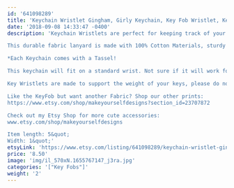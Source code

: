 ```yaml
---
id: '641098289'
title: 'Keychain Wristlet Gingham, Girly Keychain, Key Fob Wristlet, Keyfob, Girly Gift, Key Wristlet, Wristlet Keychain, best friend gift, Keychain'
date: '2018-09-08 14:33:47 -0400'
description: 'Keychain Wristlets are perfect for keeping track of your keys while grocery shopping, going to the gym, or running errands. Available in super fun and cute fabrics- they also make an awesome gift for teachers, coworkers, neighbors and friends!!

This durable fabric lanyard is made with 100% Cotton Materials, sturdy interfacing, and silver hardware. Pattern of the fabric will vary with each Key Fob- no two are identical.

*Each Keychain comes with a Tassel!

This keychain will fit on a standard wrist. Not sure if it will work for you? Our Key Wristlets are made with a 12&quot; long piece of fabric, folded in half to create the look.

Key Wristlets are made to support the weight of your keys, please do not use this as a support for a purse or anything heavier than the average keychain.

Like the KeyFob but want another Fabric? Shop our other prints:
https://www.etsy.com/shop/makeyourselfdesigns?section_id=23707872

Check out my Etsy Shop for more cute accessories:
www.etsy.com/shop/makeyourselfdesigns

Item length: 5&quot;
Width: 1&quot;'
etsyLink: 'https://www.etsy.com/listing/641098289/keychain-wristlet-gingham-girly-keychain?utm_source=synctostaticsite&utm_medium=api&utm_campaign=api'
price: '8.50'
image: 'img/il_570xN.1655767147_j3ra.jpg'
categories: '["Key Fobs"]'
weight: '2'
---
```

